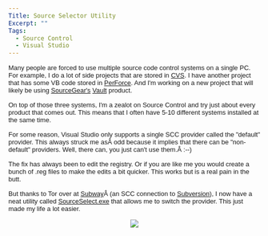 ```yaml
---
Title: Source Selector Utility
Excerpt: ""
Tags:
  - Source Control
  - Visual Studio
---
```


<p><font face="Arial" size="2"><span class="375394215-17062003">Many people are forced 
to use multiple source code control systems on a single PC. For example, I do a 
lot of side projects that are stored in <a href="http://massivescale.blob.core.windows.net/blogmedia/2003/06/www.cvshome.org">CVS</a>. I have another project that has some VB 
code stored in <a href="http://massivescale.blob.core.windows.net/blogmedia/2003/06/www.perforce.com">PerForce</a>. And I'm working 
on a new project that will likely be using <a href="http://massivescale.blob.core.windows.net/blogmedia/2003/06/www.sourcegear.com">SourceGear's</a> <a href="http://massivescale.blob.core.windows.net/blogmedia/2003/06/vault">Vault</a> product. </span></font></p>
<p><font face="Arial" size="2"><span class="375394215-17062003">On top of those three 
systems, I'm a zealot on Source Control and try just about every product that 
comes out. This means that I often have 5-10 different systems installed at the 
same time. </span></font></p>
<p><font face="Arial" size="2"><span class="375394215-17062003">For some reason, 
Visual Studio only supports a single SCC provider called the "default" provider. 
This always struck me asÂ odd because it implies that there can be 
"non-default" providers. Well, there can, you just can't use them.Â :--) 
</span></font></p>
<p><font face="Arial" size="2"><span class="375394215-17062003"></span></font><font face="Arial" size="2"><span class="375394215-17062003">The fix has always been to edit 
the registry. Or if you are like me you would create a bunch of .reg files to 
make the edits a bit quicker. This works but is a real pain in the 
butt.</span></font></p>
<p><font face="Arial" size="2"><span class="375394215-17062003">But thanks to Tor over 
at <a href="http://nidaros.homedns.org/subway/">Subway</a>Â (an SCC 
connection to <a href="http://massivescale.blob.core.windows.net/blogmedia/2003/06/subversion.tigris.org">Subversion</a>), I now 
have a neat utility called <a href="http://nidaros.homedns.org/subway/binaries/SourceSelector.exe">SourceSelect.exe</a> 
that allows me to switch the provider. This just made my life a lot 
easier.</span></font></p>
<p align="center"><font face="Arial" size="2"><span class="375394215-17062003"><img src="375394215@17062003-185B" /></span></font></p>